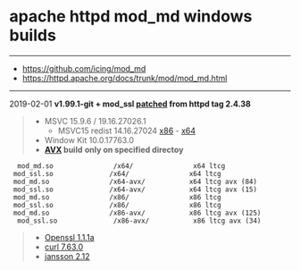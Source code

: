 # apache httpd mod_md windows builds #

----
- https://github.com/icing/mod_md
- https://httpd.apache.org/docs/trunk/mod/mod_md.html  

----
2019-02-01
**v1.99.1-git + mod_ssl [patched](https://github.com/icing/mod_md/blob/master/patches/mod_ssl_md2-2.4.x.diff) from httpd tag 2.4.38**   

> - MSVC 15.9.6 / 19.16.27026.1
>   - MSVC15 redist 14.16.27024 [x86](https://aka.ms/vs/15/release/VC_redist.x86.exe) - [x64](https://aka.ms/vs/15/release/VC_redist.x64.exe)
> - Window Kit 10.0.17763.0
> - **[AVX](https://msdn.microsoft.com/fr-fr/library/jj620901.aspx) build** __only on specified directoy__

`  mod_md.so               /x64/               x64 ltcg`  
`  mod_ssl.so              /x64/               x64 ltcg  `  
`  mod_md.so               /x64-avx/           x64 ltcg avx (84)  `  
`  mod_ssl.so              /x64-avx/           x64 ltcg avx (15)  `  
`  mod_md.so               /x86/               x86 ltcg  `  
`  mod_ssl.so              /x86/               x86 ltcg  `  
`  mod_md.so               /x86-avx/           x86 ltcg avx (125)  `  
`  mod_ssl.so              /x86-avx/           x86 ltcg avx (34)`  
    
> - [Openssl 1.1.1a ](https://github.com/openssl/openssl/tree/OpenSSL_1_1_1a)  
> - [curl 7.63.0](https://github.com/curl/curl/tree/curl-7_63_0)  
> - [jansson 2.12 ](https://github.com/akheron/jansson/tree/v2.12)